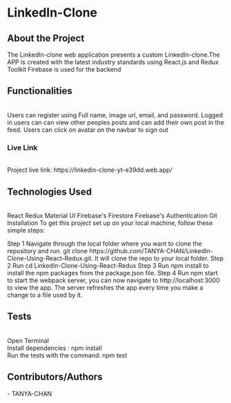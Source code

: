 # LinkedIn-Clone
<h2>About the Project</h2>
<p>The LinkedIn-clone web application presents a custom LinkedIn-clone.The APP is created with the latest industry standards using React.js and Redux Toolkit Firebase is used for the backend<p>

<h2>Functionalities</h2><br>
Users can register using Full name, image url, email, and password.
Logged in users can can view other peoples posts and can add their own post in the feed.
Users can click on avatar on the navbar to sign out


<h3>Live Link</h3><br>
Project live link: 
https://linkedin-clone-yt-e39dd.web.app/

<h2>Technologies Used</h2><br>
React
Redux
Material UI
Firebase's Firestore
Firebase's Authentication
Git
Installation
To get this project set up on your local machine, follow these simple steps:
<br>

<p>
Step 1
Navigate through the local folder where you want to clone the repository and run.
git clone https://github.com/TANYA-CHAN/LinkedIn-Clone-Using-React-Redux.git. It will clone the repo to your local folder.
Step 2
Run cd LinkedIn-Clone-Using-React-Redux
Step 3
Run npm install to install the npm packages from the package.json file.
Step 4
Run npm start to start the webpack server, you can now navigate to http://localhost:3000 to view the app. The server refreshes the app every time you make a change to a file used by it.
<p> 
  
<h2>Tests</h2>
<br>
Open Terminal
<br>
Install dependencies :
npm install
<br>
Run the tests with the command:
npm test
<br>

<h2>Contributors/Authors</h2> - TANYA-CHAN
